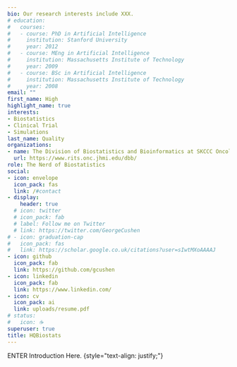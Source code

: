 ```yaml
---
bio: Our research interests include XXX.
# education:
#   courses:
#   - course: PhD in Artificial Intelligence
#     institution: Stanford University
#     year: 2012
#   - course: MEng in Artificial Intelligence
#     institution: Massachusetts Institute of Technology
#     year: 2009
#   - course: BSc in Artificial Intelligence
#     institution: Massachusetts Institute of Technology
#     year: 2008
email: ""
first_name: High
highlight_name: true
interests:
- Biostatistics
- Clinical Trial
- Simulations
last_name: Quality
organizations:
- name: The Division of Biostatistics and Bioinformatics at SKCCC Oncology
  url: https://www.rits.onc.jhmi.edu/dbb/
role: The Nerd of Biostatistics
social:
- icon: envelope
  icon_pack: fas
  link: /#contact
- display:
    header: true
  # icon: twitter
  # icon_pack: fab
  # label: Follow me on Twitter
  # link: https://twitter.com/GeorgeCushen
# - icon: graduation-cap
#   icon_pack: fas
#   link: https://scholar.google.co.uk/citations?user=sIwtMXoAAAAJ
- icon: github
  icon_pack: fab
  link: https://github.com/gcushen
- icon: linkedin
  icon_pack: fab
  link: https://www.linkedin.com/
- icon: cv
  icon_pack: ai
  link: uploads/resume.pdf
# status:
#   icon: ☕️
superuser: true
title: HQBiostats
---
```


ENTER Introduction Here.
{style="text-align: justify;"}
